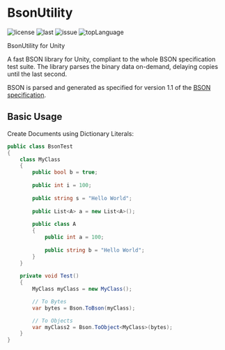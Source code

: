 # BsonUtility

<a style="text-decoration:none">
    <img src="https://img.shields.io/github/license/Alex-Rachel/BsonUtility" alt="license" />
  </a>
  <a style="text-decoration:none">
    <img src="https://img.shields.io/github/last-commit/Alex-Rachel/BsonUtility" alt="last" />
  </a>
  <a style="text-decoration:none">
    <img src="https://img.shields.io/github/issues/Alex-Rachel/BsonUtility" alt="issue" />
  </a>
  <a style="text-decoration:none">
    <img src="https://img.shields.io/github/languages/top/Alex-Rachel/BsonUtility" alt="topLanguage" />
  </a>
  <br>

BsonUtility for Unity

A fast BSON library for Unity, compliant to the whole BSON specification test suite. The library parses the binary data on-demand, delaying copies until the last second.

BSON is parsed and generated as specified for version 1.1 of the [BSON specification](http://bsonspec.org/spec.html).

## Basic Usage

Create Documents using Dictionary Literals:

```csharp
public class BsonTest
{
    class MyClass
    {
        public bool b = true;
        
        public int i = 100;
        
        public string s = "Hello World";
        
        public List<A> a = new List<A>();
        
        public class A
        {
            public int a = 100;
            
            public string b = "Hello World";
        }
    }
    
    private void Test()
    {
        MyClass myClass = new MyClass();

        // To Bytes
        var bytes = Bson.ToBson(myClass);

        // To Objects
        var myClass2 = Bson.ToObject<MyClass>(bytes);
    }
}
```